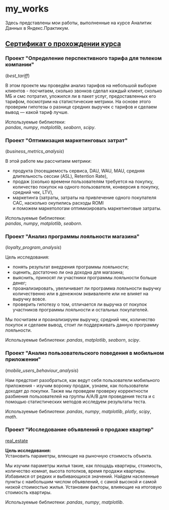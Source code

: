 # my_works  
 
Здесь представлены мои работы, выполненные на курсе Аналитик Данных в Яндекс.Практикум.  
 

##  [Сертификат о прохождении курса ](https://yadi.sk/i/KYJrSOt25zMlLA "Сертификат")  


### Проект "Определение перспективного тарифа для телеком компании"  
(*best_tariff*)  
  
В этом проекте мы проведём анализ тарифов на небольшой выборке клиентов - посчитаем, сколько звонков сделал каждый клиент, сколько МБ и смс потратил, уложился ли в пакет услуг, предоставленных его тарифом, посмотрим на статистические метрики. На основе этого проверим гипотезы о разнице средних выручек с тарифов и сделаем вывод — какой тариф лучше.  
  
Используемые библиотеки:  
*pandas*, *numpy*, *matplotlib*, *seaborn*, *scipy*.
  
### Проект "Оптимизация маркетинговых затрат"  
(*business_metrics_analysis*)  
  
В этой работе мы рассчитаем метрики:
 - продукта (посещаемость сервиса, DAU, WAU, MAU, средняя длительность сессии (ASL), Retention Rate),
 - продаж (сколько времени пользователям требуется на покупку, количество покупок на одного пользователя, конверсия в покупку, средний чек, LTV),
 - маркетинга (затраты, затраты на привлечение одного покупателя CAC, насколько окупились расходы ROMI  
 и поможем маркетологам оптимизировать маркетинговые затраты.  
  
Используемые библиотеки:  
*pandas*, *numpy*, *matplotlib*, *seaborn*.
  
### Проект "Анализ программы лояльности магазина"  
(*loyalty_program_analysis*)  
  
Цель исследования:  
- понять результат внедрения программы лояльности; 
- оценить, достаточно ли она доходна для магазина;
- выяснить, приносят ли участники программы лояльности больше денег;
- проанализировать, увеличивает ли программа лояльности выручку количественно или в денежном эквиваленте или не влияет на выручку вовсе.
- проверить гипотезу о том, отличается ли выручка от покупок участников программы лояльности и остальных покупателей.  
   
Мы посчитаем и проанализируем выручку, средний чек, количество покупок и сделаем вывод, стоит ли поддерживать данную программу лояльности.
  
Используемые библиотеки: *pandas*, *matplotlib*, *seaborn*, *scipy*.  
  
### Проект "Анализ пользовательского поведения в мобильном приложении"  
(*mobile_users_behaviour_analysis*)  
  
Нам предстоит разобраться, как ведут себя пользователи мобильного приложения - изучим воронку продаж, узнаем, как пользователи доходят до покупки. Также мы проведем проверку корректности разбиения пользователей на группы А/А/В для проведения теста и с помощью статистических методов исследуем результаты теста.  
  
Используемые библиотеки: *pandas*, *numpy*, *matplotlib*, *plotly*, *scipy*, *math*. 
  
### Проект "Исследование объявлений о продаже квартир"  
[real_estate](https://github.com/Gene4ka/my_works/tree/master/real_estate "Исследование объявлений о продаже квартир")
  
**Цель исследования:**  
Установить параметры, вляющие на рыночную стоимость объекта.  
  
Мы изучим параметры жилья такие, как площадь квартиры, стоимость, количество комнат, высота потолков, время продажи квартиры. Избавимся от редких и выбивающихся значений. Найдем населенные пункты с наибольшим числом объявлений, с самой высокой и самой низкой стоимостью жилья. Установим факторы, влияющие на итоговую стоимость квартиры.
  
Используемые библиотеки: *pandas*, *numpy*, *matplotlib*.
